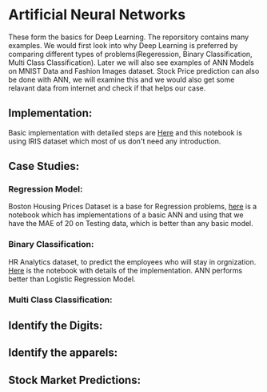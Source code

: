 # Artificial Neural Networks
These form the basics for Deep Learning. The reporsitory contains many examples. We would first look into why Deep Learning is preferred by comparing different types of problems(Regeression, Binary Classification, Multi Class Classification). Later we will also see examples of ANN Models on MNIST Data and Fashion Images dataset. Stock Price prediction can also be done with ANN, we will examine this and we would also get some relavant data from internet and check if that helps our case.
## Implementation:
Basic implementation with detailed steps are [Here](https://nbviewer.jupyter.org/github/saianil58/Artificial-Neural-Networks/blob/master/Multiclass%20Classification/Multi_Class_classification.ipynb) and this notebook is using IRIS dataset which most of us don't need any introduction.

## Case Studies:
### Regression Model:
Boston Housing Prices Dataset is a base for Regression problems, [here](https://nbviewer.jupyter.org/github/saianil58/Artificial-Neural-Networks/blob/38b4580ec86736e06a7e660d6fe1906940ad4eb6/Regression/Regression_Keras.ipynb) is a notebook which has implementations of a basic ANN and using that we have the MAE of 20 on Testing data, which is better than any basic model.

### Binary Classification:
HR Analytics dataset, to predict the employees who will stay in orgnization. [Here](https://nbviewer.jupyter.org/github/saianil58/Artificial-Neural-Networks/blob/47df6bd2dcec91460a9062191ebaf0852670ae15/Binary%20Classification/binary_classification_keras.ipynb) is the notebook with details of the implementation.
ANN performs better than Logistic Regression Model.

### Multi Class Classification:

## Identify the Digits:

## Identify the apparels:

## Stock Market Predictions:
